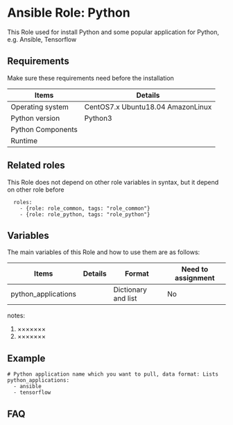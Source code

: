 Ansible Role: Python
=========

This Role used for install Python and some popular application for Python, e.g. Ansible, Tensorflow

## Requirements

Make sure these requirements need before the installation

| **Items**      | **Details** |
| ------------------| ------------------|
| Operating system | CentOS7.x Ubuntu18.04 AmazonLinux|
| Python version | Python3  |
| Python Components |    |
| Runtime |  |


## Related roles

This Role does not depend on other role variables in syntax, but it depend on other role before

```
  roles:
    - {role: role_common, tags: "role_common"}
    - {role: role_python, tags: "role_python"}
```


## Variables

The main variables of this Role and how to use them are as follows:

| **Items**      | **Details** | **Format**  | **Need to assignment** |
| ------------------| ------------------|-----|-----|
| python_applications | | Dictionary and list | No |

notes: 

1. ×××××××
2. ×××××××

## Example

```
# Python application name which you want to pull, data format: Lists
python_applications: 
  - ansible
  - tensorflow
```

## FAQ
